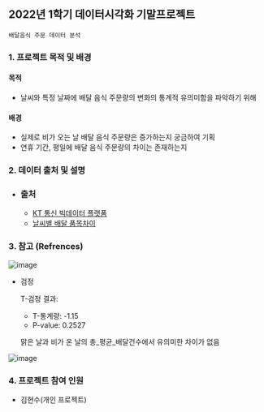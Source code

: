 ## 2022년 1학기 데이터시각화 기말프로젝트

`배달음식 주문 데이터 분석`

### 1. 프로젝트 목적 및 배경

#### 목적
- 날씨와 특정 날짜에 배달 음식 주문량의 변화의 통계적 유의미함을 파악하기 위해

#### 배경
- 실제로 비가 오는 날 배달 음식 주문량은 증가하는지 궁금하여 기획
- 연휴 기간, 평일에 배달 음식 주문량의 차이는 존재하는지  

### 2. 데이터 출처 및 설명
 - ### 출처
   - [KT 통신 빅데이터 플랫폼](https://www.bigdata-telecom.kr/invoke/SOKBP0000/?ver=3.0)
   - [날씨별 배달 품목차이
](https://www.bigdata-telecom.kr/invoke/SOKBP2603/?goodsCode=KGUWTHRDLVRDF)

### 3. 참고 (Refrences)
![image](https://github.com/hyunsookim0813/Portfolio_hs/assets/100894661/366b605c-7ccf-45e5-b58f-e67da259ce0b)

- 검정
    
    T-검정 결과:
    
    - T-통계량: -1.15
    - P-value: 0.2527
    
    맑은 날과 비가 온 날의 총_평균_배달건수에서 유의미한 차이가 없음

![image](https://github.com/hyunsookim0813/Portfolio_hs/assets/100894661/5fe67ffa-f66c-4bcb-b534-b4a357f19786)

### 4. 프로젝트 참여 인원 
- 김현수(개인 프로젝트)

<!--
- data_viz_final.ipynb
  - 데이터 전처리
    - 필요 없는 변수 제거
    - 날짜 데이터 형식으로 변환
    - 요일 변수 추가
    - 총_배달건수 컬럼 추가
  - 데이터 시각화
    - 휴가 전 주와 휴가 시즌 총 배달 음식 주문 수 비교
    - 시간대별 배달 음식 주문량 패턴
    - 음식 카테고리 트리맵 시각화
   
- data_viz_ggd.ipynb [맑은 날과 비가 오는 날의 평균 배달 음식 주문 수 비교]
  - 데이터 전처리
    - 위와 동일
    - 경기도만 필터링
    - 맑은 날과 비가 오는 날 분리하여 날씨_분류 컬럼 생성
  - 데이터 분석
    - t-test 검정을 사용하여 비가 배달 주문에 영향이 있는 지 확인
    - 비가 오는 날 총 배달건수가 적은 것은 확인하였으나, P-value: 0.2527로 유의미한 차이가 없다고 판단.
-->
